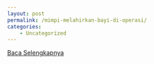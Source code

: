 ```yaml
---
layout: post
permalink: /mimpi-melahirkan-bayi-di-operasi/
categories:
    - Uncategorized
---
```


[Baca Selengkapnya](/05)